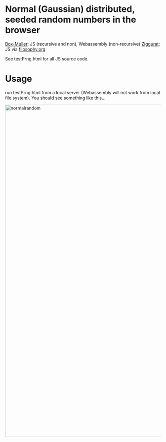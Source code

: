 
# Normal (Gaussian) distributed, seeded random numbers in the browser

[Box-Muller](https://en.wikipedia.org/wiki/Box%E2%80%93Muller_transform): JS (recursive and non), Webassembly (non-recursive)
[Ziggurat](https://en.wikipedia.org/wiki/Ziggurat_algorithm): JS via [filosophy.org](https://www.filosophy.org/post/35/normaldistributed_random_values_in_javascript_using_the_ziggurat_algorithm/)

See testPrng.html for all JS source code.

# Usage
run testPrng.html from a local server (Webassembly will not work from local file system). You should see something like this...

<img width="1073" alt="normalrandom" src="https://user-images.githubusercontent.com/232036/30516203-53404c62-9afd-11e7-9e45-c1f13bc625b4.png">